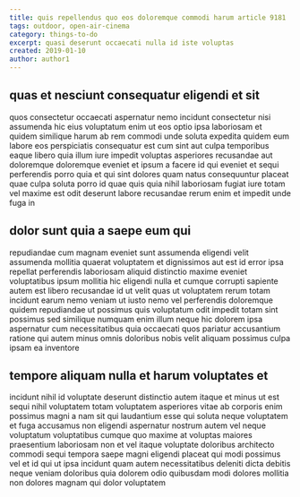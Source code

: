 ```yaml
---
title: quis repellendus quo eos doloremque commodi harum article 9181
tags: outdoor, open-air-cinema
category: things-to-do
excerpt: quasi deserunt occaecati nulla id iste voluptas
created: 2019-01-10
author: author1
---
```


## quas et nesciunt consequatur eligendi et sit

quos consectetur occaecati aspernatur nemo incidunt consectetur nisi assumenda hic eius voluptatum enim ut eos optio ipsa laboriosam et quidem similique harum ab rem commodi unde soluta expedita quidem eum labore eos perspiciatis consequatur est cum sint aut culpa temporibus eaque libero quia illum iure impedit voluptas asperiores recusandae aut doloremque doloremque eveniet et ipsum a facere id qui eveniet et sequi perferendis porro quia et qui sint dolores quam natus consequuntur placeat quae culpa soluta porro id quae quis quia nihil laboriosam fugiat iure totam vel maxime est odit deserunt labore recusandae rerum enim et impedit unde fuga in

## dolor sunt quia a saepe eum qui

repudiandae cum magnam eveniet sunt assumenda eligendi velit assumenda mollitia quaerat voluptatem et dignissimos aut est id error ipsa repellat perferendis laboriosam aliquid distinctio maxime eveniet voluptatibus ipsum mollitia hic eligendi nulla et cumque corrupti sapiente autem est libero recusandae id ut velit quas ut voluptatem rerum totam incidunt earum nemo veniam ut iusto nemo vel perferendis doloremque quidem repudiandae ut possimus quis voluptatum odit impedit totam sint possimus sed similique numquam enim illum neque hic dolorem ipsa aspernatur cum necessitatibus quia occaecati quos pariatur accusantium ratione qui autem minus omnis doloribus nobis velit aliquam possimus culpa ipsam ea inventore

## tempore aliquam nulla et harum voluptates et

incidunt nihil id voluptate deserunt distinctio autem itaque et minus ut est sequi nihil voluptatem totam voluptatem asperiores vitae ab corporis enim possimus magni a nam sit qui laudantium esse qui soluta neque voluptatem et fuga accusamus non eligendi aspernatur nostrum autem vel neque voluptatum voluptatibus cumque quo maxime at voluptas maiores praesentium laboriosam non et vel itaque voluptate doloribus architecto commodi sequi tempora saepe magni eligendi placeat qui modi possimus vel et id qui ut ipsa incidunt quam autem necessitatibus deleniti dicta debitis neque veniam doloribus quia dolorem odio quibusdam modi dolores mollitia non dolores magnam qui dolor voluptatem
